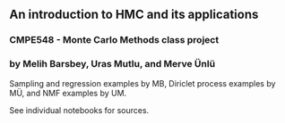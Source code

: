 ## An introduction to HMC and its applications
### CMPE548 - Monte Carlo Methods class project 
### by Melih Barsbey, Uras Mutlu, and Merve Ünlü

Sampling and regression examples by MB, Diriclet process examples by MÜ, and NMF examples by UM.

See individual notebooks for sources.
